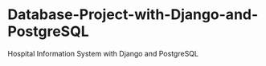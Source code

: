 # Database-Project-with-Django-and-PostgreSQL
Hospital Information System with Django and PostgreSQL
